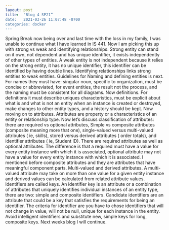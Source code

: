```yaml
---
layout: post
title:  "Blog 4 SP21”
date:   2021-03-26 11:07:48 -0700
categories: docker
---
```


 
Spring Break now being over and last time with the loss in my family, I was unable to continue  what I have learned in IS 441. Now I am picking this up with strong vs weak and identifying relationships. Strong entity can stand on it own, not dependent and has unique identifier, it exists independently of other types of entities. A weak entity is not independent because it relies on the strong entity, it has no unique identifier, this identifier can be identified by having double lines. Identifying relationships links strong entities to weak entities. Guidelines for Naming and defining entities is next. For names they must have: singular noun, specific to organization, must be concise or abbreviated, for event entities, the result not the process, and the naming must be consistent for all diagrams. Now definitions. For definitions it must describe uniques characteristics, must be explicit about what is and what is not an entity when an instance is created or destroyed, make changes to other entity types, and a history should be kept. Now moving on to attributes. Attributes are property or a characteristics of an entity or relationship type. Now let’s discuss classification of attributes: there are required vs optional attributes, Simple vs composite attributes (composite meaning more that one), single-valued versus multi-valued attributes ( ie, skills), stored versus derived attributes ( order totals), and identifier attributes ( ie, Student ID). There are required attributes as well as optional attributes. The difference is that a required must have a value for every entity instance with which it is associated, optional attribute may not have a value for every entity instance with which it is associated. I mentioned before composite attributes and they are attributes that have meaningful component parts. Multi-valued and derived attributes. A multi-valued attribute may take on more than one value for a given entity instance and derived values can be calculated from related attribute values. Identifiers are called keys. An identifier key is an attribute or a combination of attributes that uniquely identifies individual instances of an entity type, there are two: simple and composite identifiers. Candidate identifiers are an attribute that could be a key that satisfies the requirements for being an identifier. The criteria for identifier are you have to chose identifiers that will not change in value, will not be null, unique for each instance in the entity. Avoid intelligent identifiers and substitute new, simple keys for long, composite keys. Next weeks blog I will continue. 

